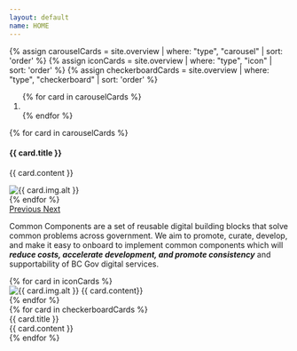 ```yaml
---
layout: default
name: HOME
---
```

<main role="main mb-5">
  {% assign carouselCards = site.overview | where: "type", "carousel" | sort: 'order' %}
  {% assign iconCards = site.overview | where: "type", "icon" | sort: 'order' %}
  {% assign checkerboardCards = site.overview | where: "type", "checkerboard" | sort: 'order' %}

  <div class="container">
    <div id="overviewCarousel" class="carousel slide" data-ride="carousel">
      <ol class="carousel-indicators">
        {% for card in carouselCards %}
          <li data-target="#overviewCarousel" data-slide-to="{{ forloop.index | minus: 1 }}" class="{% if forloop.index == 1 %} active{% endif %}"></li>
        {% endfor %}
      </ol>
      <div class="carousel-inner">
        {% for card in carouselCards %}
        <div class="carousel-item {% if forloop.index == 1 %} active{% endif %}">
          <div class="row">
            <div class="col-sm-5 carousel-card-text">
              <h4 class="carousel-card-header">{{ card.title }}</h4>
              <p>{{ card.content }}</p>
            </div>
            <div class="col-sm-7">
              <img class="img-fluid" src="{{ site.baseurl }}{{card.img.path }}" alt="{{ card.img.alt }}">
            </div>
          </div>
        </div>
        {% endfor %}
      </div>
      <a class="carousel-control-prev" href="#overviewCarousel" role="button" data-slide="prev">
        <span class="carousel-control-prev-icon" aria-hidden="true"></span>
        <span class="sr-only">Previous</span>
      </a>
      <a class="carousel-control-next" href="#overviewCarousel" role="button" data-slide="next">
        <span class="carousel-control-next-icon" aria-hidden="true"></span>
        <span class="sr-only">Next</span>
      </a>
    </div>
    <div class="mb-3 mt-5 px-5">
      <p>Common Components are a set of reusable digital building blocks that solve common problems across government. We aim to promote, curate, develop, and make it easy to onboard to implement common components which will <strong><em>reduce costs, accelerate development, and promote consistency</em></strong> and supportability of BC Gov digital services.</p>
      <div class="row">
        {% for card in iconCards %}
        <div class="icon-list col-sm-4">
            <img class="img-fluid" src="{{ site.baseurl }}{{card.img.path }}" alt="{{ card.img.alt }}">
            {{ card.content}}
        </div>
        {% endfor %}
      </div>
    </div>
    <div class="checkerboard mb-5">
      {% for card in checkerboardCards %}
      <div class="row">
        <div class="col-sm-4 check-title d-flex justify-content-center align-items-center">
            {{ card.title }}
        </div>
        <div class="col-sm-8 check-content">
            {{ card.content }}
        </div>
      </div>
      {% endfor %}
    </div>
  </div>
</main>
